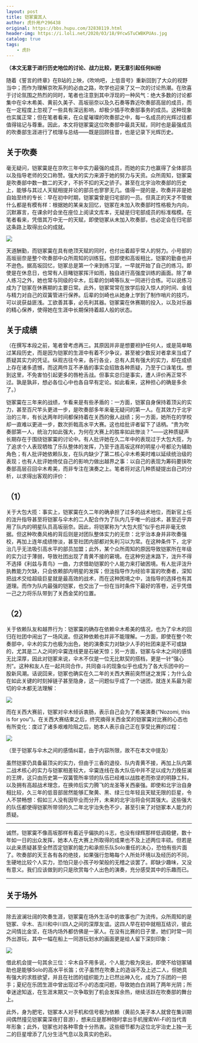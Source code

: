```yaml
---
layout: post
title: 铠冢霙其人
author: 虎扑用户296438
original: https://bbs.hupu.com/32838119.html
header-img: https://i.loli.net/2020/03/18/9YcwSTuCWBKPUAs.jpg
catalog: true
tags:
    - 虎扑
---
```

**（本文无意于进行历史地位的讨论、战力比较，更无意引起任何纠纷**

随着《誓言的终章》在B站的上映，《吹响吧，上低音号》重新回到了大众的视野当中；而作为理解京吹系列的必由之路，吹学也迎来了又一次的讨论热潮。在欣喜于讨论氛围之热烈的同时，笔者也注意到其中浮现的一种风气：绝大多数的讨论都集中在伞木希美、黄前久美子、高坂丽奈以及久石奏等靠近吹奏部高层的成员，而在一定程度上忽视了一些具有深远影响，却极少插手吹奏部事务的成员。这种现象也实属正常；但在笔者看来，在众星璀璨的吹奏部之中，每一名成员的光辉过往都值得铭记与尊重。因此，本文将铠冢霙这位吹奏部中最具天赋，同时也是最强成员的吹奏部生涯进行了梳理与总结——既是回顾往昔，也是记录下光辉历史。

## 关于吹奏

毫无疑问，铠冢霙是在京吹三年中实力最强的成员，而她的实力也赢得了全体部员以及指导老师的交口称赞。强大的实力来源于她的努力与天资。众所周知，铠冢霙是吹奏部中数一数二的天才，不折不扣的天之骄子。甚至在北宇治吹奏部的历史上，能够与其过人天赋相提并论的部员也寥寥无几。值得一提的是，吹奏并非是她自始至终的专长：早在初中时期，铠冢霙曾是归宅部的一员。但真正的天才不管做什么都是有模有样：根据她的某亲友回忆，铠冢在未加入吹奏部时性格极为内向，沉默寡言，在课余时会坐在座位上阅读文库本，无疑是归宅部成员的标准楷模。在笔者看来，凭借其万中无一的天赋，即使铠冢从未加入吹奏部，也必定会在归宅部这条路上取得出众的成就。

![](https://i.loli.net/2020/03/18/9YcwSTuCWBKPUAs.jpg)

天道酬勤，而铠冢霙在具有绝顶天赋的同时，也付出着超乎常人的努力。小号部的高坂丽奈是整个吹奏部中众所周知的训练狂。但即使和高坂相比，铠冢的勤奋也并不逊色。据高坂回忆，铠冢总是第一个来到练习室，一早就开始了自己的练习。即使是在休息日，也常有人目睹铠冢挥汗如雨，独自进行高强度训练的画面。除了单人练习之外，她也常与同级的伞木，后辈的剑崎等队友一同进行合练。可以说练习成为了铠冢在休赛期的主要日常。此外，铠冢常常在放学后投入惊人的时间、金钱与精力对自己的双簧管进行保养。后辈的剑崎也从她身上学到了制作哨片的技巧，可以说获益匪浅。工欲善其事，必先利其器。铠冢霙在休赛期的投入，以及对乐器的精心保养，使得她在生涯中长期保持着超人般的状态。

## 关于成绩

（在撰写本段之前，笔者曾考虑再三。其原因并非是想要袒护任何人，或是简单略过某段历史，而是因为铠冢的生涯中有着不少争议，甚至被少数反对者拿来当成了质疑其实力的凭证。纵观古往今来，各行各业，总有人具有强大的实力，却在成绩上存在诸多遗憾，而这两件互不矛盾的事实会招致各种质疑，乃至于口诛笔伐。想到这里，不免害怕引起更多的唇枪舌战。但事实总归是事实，遭人评价再正常不过。孰是孰非，想必各位心中也各自早有定论。如此看来，这种担心的确是多余了。）

铠冢霙在三年来的战绩，乍看来是有些矛盾的：一方面，铠冢自身保持着顶尖的实力，甚至百尺竿头更进一步，是吹奏部多年来毫无疑问的第一人。在其效力于北宇治的三年，有长达两年时间都保持着在关西的傲人战绩；另一方面，她所在的学校却一直难以更进一步，数次折戟高水平大赛。这也给批评者留下了话柄。“贵为吹奏部第一人，统治力如此强大，为何在大赛上的胜率如此惨淡？”——这种质疑声长期存在于围绕铠冢霙的讨论中。有人批评她在久二年中的表现过于大包大揽，为了追求个人表现牺牲了乐队整体的发挥，乃至于连高坂这样的明星小号都沦为辅助角色；有人批评她依赖队友，在队内缺少了第二核心伞木希美时难以延续统治级的表现；也有人批评她倚仗自己的影响力做出越界之事：以自己的表现为筹码要挟吹奏部高层召回伞木希美，而非专注在演奏之上。笔者将对这几种质疑提出自己的分析，以求得出客观的评价：

## （1）
关于大包大揽：事实上，铠冢霙在久二年的确承担了过多的战术地位，而新官上任的泷升指导甚至将铠冢与伞木的二人配合作为了队内几乎唯一的战术，甚至近乎弃用了队内的明星队员高坂丽奈。因此，将铠冢称为“大包大揽”似乎也并非毫无依据。但这种吹奏风格的背后则是对团队整体实力的无奈：北宇治本身并非吹奏强校，再加上连年成绩惨淡，甚至社团内部都对失利习以为常。在这种条件下，北宇治几乎无法吸引高水平的部员加盟；此外，某个众所周知的原因导致铠冢所在年级的实力过于薄弱，导致社团出现了青黄不接的窘境。在这种穷途末路下，泷升不得不选择《利兹与青鸟》一曲，力求借助铠冢的个人能力来打破困境。有人批评泷升执教能力欠缺，只会依赖部内明星的发挥；但泷指导作为经验丰富的吹奏者，深知把战术交给超级巨星就是最高效的战术，而在这种困境之中，泷指导的选择也有其道理。而作为队内最强的铠冢，也交出了一份在当时条件下最好的答卷，近乎凭借一己之力将乐队带到了关西金奖的位置。

## （2）
关于依赖队友和越界行为：铠冢霙的确存在依赖伞木希美的情况，也为了伞木的回归在社团中闹出了一场风波。但这种依赖也并非不能理解。一方面，即使在整个吹奏部中，伞木的实力也极为出色，她的演奏实力对缺少人手的社团来是不可或缺的，尤其是二人之间的伞霙连线更是石破天惊；另一方面，铠冢与伞木之间的感情无比深厚，因此对铠冢来说，伞木不仅是一位无比默契的搭档，更是一针“强心剂”。这种和友人在一起共同合作，共同奋斗的现象似乎也成为了各大乐团中的一股新风潮。话说回来，铠冢也确实在久二年的关西大赛前突然谜之发挥；为什么会在如此关键的时刻掉链子甚至隐身，这一问题似乎成了一个谜团，就连关系最为密切的伞木都无法理解：

![](https://i.loli.net/2020/03/18/wdm3InxQr1i74JG.jpg)

而在关西大赛前，铠冢对伞木倾诉衷肠，表示自己会为了希美演奏(“Nozomi, this is for you")。在关西大赛结束之后，终究摘得关西金奖的铠冢霙对比赛的心态也有所变化：度过了诸多艰难险阻之后，她本人表示自己正在享受比赛的过程：

![](https://i.loli.net/2020/03/18/r8K7il41DCqNeSM.jpg)

（至于铠冢与伞木之间的感情纠葛，由于内容所限，故不在本文中提及）

虽然铠冢仍具备最顶尖的实力，但由于三香的退役、队内青黄不接，再加上队内第二战术核心的实力与铠冢相差较大，伞霙连线在各大队伍中并不足以成为力挽狂澜的王牌，这只由历史第一双簧管所率领的队伍已经难以战胜老而弥坚的明静工科，以及拥有高超战术理念，在换帅后实力腾飞的龙圣等关西豪强。即使和北宇治自身相比较，久三年的低音部居然能够汇聚黄、黑、绿三位年轻且天赋无限的巨星，令人不禁畅想：假如三人没有因毕业而分开，未来的北宇治将会何其强大。这些强大的队伍都使得铠冢所带领的久二年北宇治失色不少，甚至引来了对铠冢本人能力的质疑。

 ****
诚然，铠冢霙不像高坂那样有着近乎偏执的斗志，也没有绿辉那样低调稳健，数十年如一日的出众发挥，她本人在大赛上所取得的成果也不及上述两位丰硕。但若是以此来质疑甚至全然否定铠冢的能力和承担乐队Solo重任的决心，恐怕有些片面了。吹奏部的天王各有各的绝技，如果强行忽略每个人所处环境以及经历的不同，生硬地比较个人实力，恐怕只是小孩子吵架般的无稽之谈罢了。即缺少趣味，又没有意义。我们应该做到的只是欣赏每个人出色的演奏，充分感受其中的乐趣而已。

 ****

## 关于场外

 ****
除去波澜壮阔的吹奏生涯，铠冢霙在场外生活中的故事也广为流传。众所周知的是铠冢、伞木、吉川和中川四人之间的深厚友谊。这四人早在初中就相互结识，彼此之间情比金坚，在场内场外都仿佛是一家人。在没有比赛的日子里，她们时常一同外出游玩，其中一幅在船上一同游玩划水的画面更是给人留下深刻印象：

![](https://i.loli.net/2020/03/21/Ic7vaOp8BfUxkuX.png)

借此机会提一句其余三位：伞木自不用多说，个人能力极为突出，即使不给铠冢辅助也是能够Solo的高水平长笛；优子虽然在吹奏上的造诣不及上述二人，但她具有强大的求胜欲望，并且在社团的组织能力上已然出神入化，成为了乐团的一把手；夏纪在乐团生涯中曾出现过不小的态度问题，导致她白白消耗了两年光阴；所幸迷途知返，在生涯末期又一次争取到了机会发挥余热，继续活跃在吹奏部的舞台上。

此外，身为肥宅，铠冢本人对手机和信号极为依赖（黄前久美子本人就曾在集训期间偶然撞见铠冢霙深夜打音游），想来应是那种随时拿出手机搜索Wi-Fi的当代青年形象；此外，铠冢也对各种零食十分热衷。这些细节都为这位北宇治史上独一无二的巨星增添了几分生活气息以及真实的色彩。

